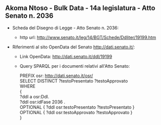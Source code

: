 ## Akoma Ntoso - Bulk Data - 14a legislatura - Atto Senato n. 2036 ##

* Scheda del Disegno di Legge - Atto Senato n. 2036:
	* http url: http://www.senato.it/leg/14/BGT/Schede/Ddliter/19199.htm

* Riferimenti al sito OpenData del Senato http://dati.senato.it/:
	* Link OpenData: http://dati.senato.it/ddl/19199
	* Query SPARQL per i documenti relativi all'Atto Senato:

        PREFIX osr: <http://dati.senato.it/osr/>  
		SELECT DISTINCT ?testoPresentato ?testoApprovato  
		WHERE  
		{  
		    ?ddl a osr:Ddl.  
		    ?ddl osr:idFase 2036 .  
		    OPTIONAL { ?ddl osr:testoPresentato ?testoPresentato }  
		    OPTIONAL { ?ddl osr:testoApprovato ?testoApprovato }  
		}
		